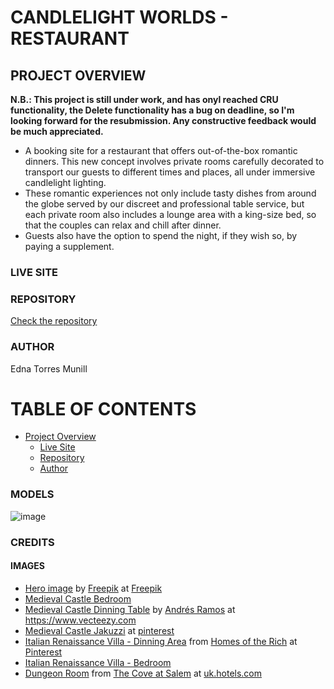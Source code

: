 # CANDLELIGHT WORLDS - RESTAURANT

## PROJECT OVERVIEW
**N.B.: This project is still under work, and has onyl reached CRU functionality, the Delete functionality has a bug on deadline, so I'm looking forward for the resubmission. Any constructive feedback would be much appreciated.**

- A booking site for a restaurant that offers out-of-the-box romantic dinners. This new concept involves private rooms carefully decorated to transport our guests to different times and places, all under immersive candlelight lighting.
- These romantic experiences not only include tasty dishes from around the globe served by our discreet and professional table service, but each private room also includes a lounge area with a king-size bed, so that the couples can relax and chill after dinner.
- Guests also have the option to spend the night, if they wish so, by paying a supplement.

### LIVE SITE

### REPOSITORY

[Check the repository](https://github.com/Ethra8/candlelight-world)

### AUTHOR

Edna Torres Munill

# TABLE OF CONTENTS

- [Project Overview](#project-overview)
  - [Live Site](#live-site)
  - [Repository](#repository)
  - [Author](#author)

### MODELS

![image](https://github.com/Ethra8/candlelight-bistro/assets/80659091/5a4b0377-bdb0-4cf5-8a48-75321bad9b85)

### CREDITS

#### IMAGES

- [Hero image](https://www.freepik.com/free-photo/couple-having-dinner-valentines-day_6412178.htm#query=dinner%20candlelight&position=32&from_view=keyword&track=ais&uuid=0b778147-a7c9-4ab5-a148-ddd91935661c) by [Freepik](https://www.freepik.com/author/freepik) at [Freepik](https://www.freepik.com/)
- [Medieval Castle Bedroom](https://in.pinterest.com/pin/823525481846848314/)
- [Medieval Castle Dinning Table](https://www.vecteezy.com/photo/24889510-candle-burning-on-table-illuminates-cozy-winter-atmosphere-indoors-generated-by-ai) by [Andrés Ramos](https://www.vecteezy.com/members/gstudioimagen) at https://www.vecteezy.com
- [Medieval Castle Jakuzzi](https://i.pinimg.com/564x/41/b3/1c/41b31cf7ca247ca845797d319ff2dca3.jpg) at [pinterest](https://cl.pinterest.com/pin/440156563579928642/?send=true)
- [Italian Renaissance Villa - Dinning Area](https://www.pinterest.es/pin/145100419219410839/) from [Homes of the Rich](https://homesoftherich.net/2008/11/italian-renaissance-villa-in-california/) at [Pinterest](https://www.pinterest.com)
- [Italian Renaissance Villa - Bedroom](https://homesoftherichest.wordpress.com/wp-content/uploads/2008/11/sanjuan9.jpg)
- [Dungeon Room](https://images.trvl-media.com/lodging/97000000/96670000/96662600/96662507/e042fa2a.jpg?impolicy=resizecrop&rw=1200&ra=fit) from [The Cove at Salem](https://uk.hotels.com/ho3094200224/the-cove-at-salem-salem-united-states-of-america/) at [uk.hotels.com](https://uk.hotels.com/ho3094200224/the-cove-at-salem-salem-united-states-of-america/)
